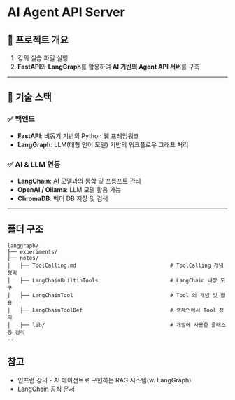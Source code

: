 # AI Agent API Server

## 📌 프로젝트 개요

1. 강의 실습 파일 실행
2. **FastAPI**와 **LangGraph**를 활용하여 **AI 기반의 Agent API 서버**를 구축

---

## 🚀 기술 스택

### ✅ **백엔드**

- **FastAPI**: 비동기 기반의 Python 웹 프레임워크
- **LangGraph**: LLM(대형 언어 모델) 기반의 워크플로우 그래프 처리

### ✅ **AI & LLM 연동**

- **LangChain**: AI 모델과의 통합 및 프롬프트 관리
- **OpenAI / Ollama**: LLM 모델 활용 가능
- **ChromaDB**: 벡터 DB 저장 및 검색

---

## 폴더 구조

```
langgraph/
├── experiments/
├── notes/
│   ├── ToolCalling.md                              # ToolCalling 개념 정리
│   ├── LangChainBuiltinTools                       # LangChain 내장 도구
│   ├── LangChainTool                               # Tool 의 개념 및 활용
│   ├── LangChainToolDef                            # 랭체인에서 Tool 정의
│   ├── lib/                                        # 개발에 사용한 클래스 등 정리
...
```

## 참고

- 인프런 강의 - AI 에이전트로 구현하는 RAG 시스템(w. LangGraph)
- [LangChain 공식 문서](https://langchain.readthedocs.io/)

